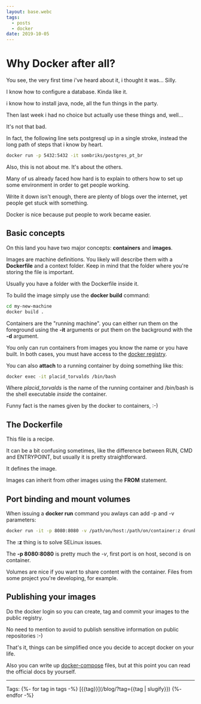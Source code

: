 ```yaml
---
layout: base.webc
tags: 
  - posts
  - docker
date: 2019-10-05
---
```

# Why Docker after all?

You see, the very first time i've heard about it, i thought it was... Silly.

I know how to configure a database. Kinda like it.

i know how to install java, node, all the fun things in the party.

Then last week i had no choice but actually use these things and, well...

It's not that bad.

In fact, the following line sets postgresql up in a single stroke, instead the
long path of steps that i know by heart.

```bash
docker run -p 5432:5432 -it sombriks/postgres_pt_br
```

Also, this is not about me. It's about the others.

Many of us already faced how hard is to explain to others how to set up some
environment in order to get people working.

Write it down isn't enough, there are plenty of blogs over the internet, yet
people get stuck with something.

Docker is nice because put people to work became easier.

## Basic concepts

On this land you have two major concepts: **containers** and **images**.

Images are machine definitions. You likely will describe them with a **Dockerfile**
and a context folder. Keep in mind that the folder where you're storing the file
is important.

Usually you have a folder with the Dockerfile inside it.

To build the image simply use the **docker build** command:

```bash
cd my-new-machine
docker build .
```

Containers are the "running machine".  you can either run them on the foreground
using the **-it** arguments or put them on the background with the **-d**
argument.

You only can run containers from images you know the name or you have built. In
both cases, you must have access to the [docker registry](https://hub.docker.com/).

You can also **attach** to a running container by doing something like this:

```bash
docker exec -it placid_torvalds /bin/bash
```

Where *placid_torvalds* is the name of the running container and /bin/bash is
the shell executable *inside* the container.

Funny fact is the names given by the docker to containers, :-)

## The Dockerfile

This file is a recipe.

It can be a bit confusing sometimes, like the difference between RUN, CMD and
ENTRYPOINT, but usually it is pretty straightforward.

It defines the image.

Images can inherit from other images using the **FROM** statement.

## Port binding and mount volumes

When issuing a **docker run** command you awlays can add -p and -v parameters:

```bash
docker run -it -p 8080:8080 -v /path/on/host:/path/on/container:z drunk_swan
```

The **:z** thing is to solve SELinux issues.

The **-p 8080:8080** is pretty much the *-v*, first port is on host, second is
on container.

Volumes are nice if you want to share content with the container. Files from
some project you're developing, for example.

## Publishing your images

Do the docker login so you can create, tag and commit your images to the public
registry.

No need to mention to avoid to publish sensitive information on public
repositories :-)

That's it, things can be simplified once you decide to accept docker on your
life.

Also you can write up [docker-compose](https://docs.docker.com/compose/) files,
but at this point you can read the official docs by yourself.

---
Tags:
{%- for tag in tags -%}
[{{tag}}](/blog/?tag={{tag | slugify}})
{%- endfor -%}
